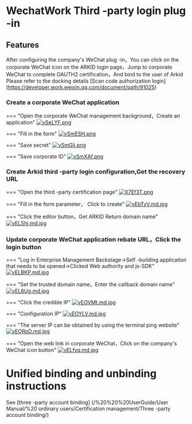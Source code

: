 # WechatWork Third -party login plug -in

## Features
After configuring the company's WeChat plug -in，You can click on the corporate WeChat icon on the ARKID login page，Jump to corporate WeChat to complete OAUTH2 certification，And bind to the user of Arkid
Please refer to the docking details [Scan code authorization login] (https://developer.work.weixin.qq.com/document/path/91025)

### Create a corporate WeChat application

=== "Open the corporate WeChat management background，Create an application"
    [![vSeLYF.png](https://s1.ax1x.com/2022/07/26/vSeLYF.png)](https://imgtu.com/i/vSeLYF)

=== "Fill in the form"
    [![vSmESH.png](https://s1.ax1x.com/2022/07/26/vSmESH.png)](https://imgtu.com/i/vSmESH)

=== "Save secret"
    [![vSmGlj.png](https://s1.ax1x.com/2022/07/26/vSmGlj.png)](https://imgtu.com/i/vSmGlj)

=== "Save corporate ID"
    [![vSmXAf.png](https://s1.ax1x.com/2022/07/26/vSmXAf.png)](https://imgtu.com/i/vSmXAf)

### Create Arkid third -party login configuration,Get the recovery URL

=== "Open the third -party certification page"
    [![X7Ef3T.png](https://s1.ax1x.com/2022/06/16/X7Ef3T.png)](https://imgtu.com/i/X7Ef3T)

=== "Fill in the form parameter， Click to create"
    [![vEbTyV.md.jpg](https://s1.ax1x.com/2022/08/02/vEbTyV.md.jpg)](https://imgtu.com/i/vEbTyV)

=== "Click the editor button，Get ARKID Return domain name"
    [![vELShj.md.jpg](https://s1.ax1x.com/2022/08/02/vELShj.md.jpg)](https://imgtu.com/i/vELShj)

### Update corporate WeChat application rebate URL，Click the login button

=== "Log in Enterprise Management Backstage->Self -building application that needs to be opened->Clicked Web authority and js-SDK"
    [![vELBKP.md.jpg](https://s1.ax1x.com/2022/08/02/vELBKP.md.jpg)](https://imgtu.com/i/vELBKP)

=== "Set the trusted domain name，Enter the callback domain name"
    [![vEL6Ug.md.jpg](https://s1.ax1x.com/2022/08/02/vEL6Ug.md.jpg)](https://imgtu.com/i/vEL6Ug)

=== "Click the credible IP"
    [![vEOVMt.md.jpg](https://s1.ax1x.com/2022/08/02/vEOVMt.md.jpg)](https://imgtu.com/i/vEOVMt)

=== "Configuration IP"
    [![vEOYLV.md.jpg](https://s1.ax1x.com/2022/08/02/vEOYLV.md.jpg)](https://imgtu.com/i/vEOYLV)

=== "The server IP can be obtained by using the terminal ping website"
    [![vEORoD.md.jpg](https://s1.ax1x.com/2022/08/02/vEORoD.md.jpg)](https://imgtu.com/i/vEORoD)

=== "Open the web link in corporate WeChat，Click on the company's WeChat icon button"
    [![vELfvq.md.jpg](https://s1.ax1x.com/2022/08/02/vELfvq.md.jpg)](https://imgtu.com/i/vELfvq)

# Unified binding and unbinding instructions
See [three -party account binding] (/%20%20%20UserGuide/User Manual/%20 ordinary users/Certification management/Three -party account binding/)
